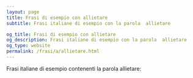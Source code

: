 ```yaml
---
layout: page
title: Frasi di esempio con allietare 
subtitle: Frasi italiane di esempio con la parola  allietare

og_title: Frasi di esempio con allietare 
og_description: Frasi italiane di esempio con la parola  allietare
og_type: website
permalink: /frasi/a/allietare.html
---
```


Frasi italiane di esempio contenenti la parola allietare:


